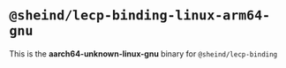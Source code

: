 # `@sheind/lecp-binding-linux-arm64-gnu`

This is the **aarch64-unknown-linux-gnu** binary for `@sheind/lecp-binding`
